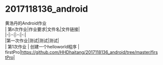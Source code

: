 # 2017118136_android
黄浩丹的Android作业  
| 第n次作业|作业要求|文件名|文件链接|  
|-|:-:|:-:|-:|  
|第一次作业|测试|测试|测试|  
|  第1次作业   | 创建一个helloworld程序 | firstPro|https://github.com/HHDhaitang/2017118136_android/tree/master/firstPro|
